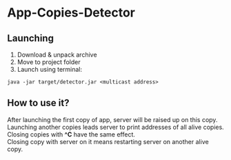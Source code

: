 # App-Copies-Detector

## Launching
1. Download & unpack archive
2. Move to project folder
3. Launch using terminal:
```
java -jar target/detector.jar <multicast address>
```

## How to use it?
After launching the first copy of app, server will be raised up on this copy. <br />
Launching another copies leads server to print addresses of all alive copies.<br />
Closing copies with **^C** have the same effect.<br />
Closing copy with server on it means restarting server on another alive copy.

